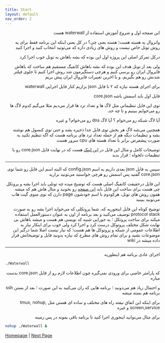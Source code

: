 ```yaml
---
title: Start
layout: default
nav_order: 2
---
```


<div dir="rtl">


این صفحه اول و شروع آموزش استفاده از waterwall هست

واتروال یه هسته هست؛ هسته یعنی چی؟ در کل یعنی اینکه این برنامه فقط برای یه روش تونل خاص نیست و روش های زیادی داره که می‌تونید
انتخاب کنید و اجرا کنید


درکل تمرکز اصلی این پروژه اول این بوده که بشه باهاش یه تونل خوب اجرا کرد




ولی بعد از تونل هدف این بوده که بشه باهاش کانفیگ مستقیم هم ساخت که باهاش فایروال ایران رو برسی کنیم و هرچی دستگیرمون شد روش اجرا کنیم تا 
 جلوی فیلتر شدنش رو هم بگیریم، و با اخرین تغییرات فایروال ایران پیش بریم

برای اجرای هسته نیازه که ۲ تا فایل json بزاریم کنار فایل اجرایی waterwall

فایل اول باید اسمش باشه core.json

توی این فایل تنظیماتی مثل لاگ ها و تعداد ترد ها قرار می‌دیم
مثلا می‌گیم کدوم لاگ ها رو می‌خوایم ببینیم و تا چه حد،

 آیا لاگ شبکه رو می‌خوام ؟ آیا لاگ dns رو می‌خوام؟ و غیره

همچنین می‌شه لاگ هر بخش توی فایل جدا ذخیره بشه و حتی توی کنسول هم نوشته بشه 
و تنظیمات دیگه هم از جمله تعداد ترد های برنامه هست که اگه تنظیم نکنید به صورت پیشفرض برابر با تعداد هسته های cpu سرور هست

توضیحات کامل و مثال این فایل در [این لینک](file-core.json) هست که در نهایت فایل core.json رو با تنظیمات دلخواه ؛ قرار بدید


---


سپس یه فایل json بعدی داریم به اسم config.json 
که البته اسم این فایل رو شما توی core.json گفتید پس اسمش رو هرچی خواستید می‌تونید بزارید

این فایل درحقیقت کانفیگ اصلی هست که توضیح میده چه تونلی باید اجرا بشه و پروتکل چی هست
برای ساخت این فایل باید [این صفحه](file-config.json) رو بخونید و مثال هاش هم که میشه همون روش های تونل، هرکودوم با اسم خودشون page  دارن که توی منوی گیت هاب می‌تونید ببینید

توضیح کوتاه این فایل اینجوریه که، شما پروتکلی که می‌خواید اجرا بشه رو به صورت protocol stack توصیف می‌کنید 
و بعد برنامه از اون به عنوان دستورالعمل استفاده میکنه برای ساخت پروتکل ؛ یه جورایی شبیه کد نویسی هم هست و میشه باهاش بی نهایت شکل مختلف پروتوکل درست کرد
و اجرا کرد ولی خوب برای اینکار نیاز به اطلاعات عمومی از شبکه و پروتوکل ها هم هست؛ که نیاز نیست اصلا شما درگیر این موضوعات بشید
و برای تمام روش های مطرح که نیازه بدونید فایل و توضیحاتش قرار داده میشه در wiki 


---

اجرای عادی برنامه هم اینطوریه 

</div>

```sh
./Waterwall
```

<div dir="rtl">


که پارامتر خاصی برای ورودی نمی‌گیره چون اطلاعات لازم رو از فایل core.json بدست میاره

و احتمال زیاد هم می‌دونید ؛ برنامه هایی که ران می‌کنید به این صورت ؛ بعد از بستن ssh برنامه هم بسته میشه

برای اینکه این اتفاق نیفته راه های مختلف و ساده ای هستن مثل tmux, nohup, screen,service  و غیره

برای مثال می‌توانید اینجوری اجرا کنید تا برنامه باقی بمونه در پس زمینه

</div>

```sh
nohup ./Waterwall &
```


[Homepage](.) | [Next Page](file-core.json)